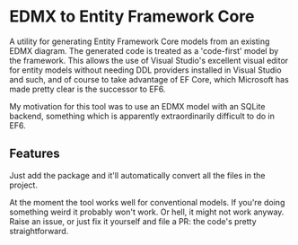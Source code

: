 # EDMX to Entity Framework Core

A utility for generating Entity Framework Core models from an existing EDMX diagram. The generated code is treated as a 'code-first' model by the framework. This allows the use of Visual Studio's excellent visual editor for entity models without needing DDL providers installed in Visual Studio and such, and of course to take advantage of EF Core, which Microsoft has made pretty clear is the successor to EF6.

My motivation for this tool was to use an EDMX model with an SQLite backend, something which is apparently extraordinarily difficult to do in EF6.

## Features

Just add the package and it'll automatically convert all the files in the project.

At the moment the tool works well for conventional models. If you're doing something weird it probably won't work. Or hell, it might not work anyway. Raise an issue, or just fix it yourself and file a PR: the code's pretty straightforward.
